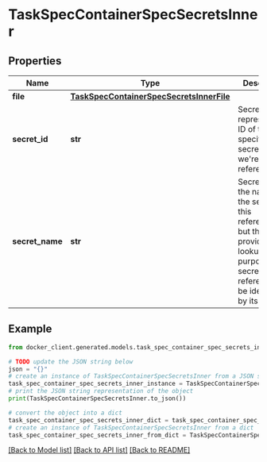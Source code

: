 # TaskSpecContainerSpecSecretsInner


## Properties

Name | Type | Description | Notes
------------ | ------------- | ------------- | -------------
**file** | [**TaskSpecContainerSpecSecretsInnerFile**](TaskSpecContainerSpecSecretsInnerFile.md) |  | [optional] 
**secret_id** | **str** | SecretID represents the ID of the specific secret that we&#39;re referencing.  | [optional] 
**secret_name** | **str** | SecretName is the name of the secret that this references, but this is just provided for lookup/display purposes. The secret in the reference will be identified by its ID.  | [optional] 

## Example

```python
from docker_client.generated.models.task_spec_container_spec_secrets_inner import TaskSpecContainerSpecSecretsInner

# TODO update the JSON string below
json = "{}"
# create an instance of TaskSpecContainerSpecSecretsInner from a JSON string
task_spec_container_spec_secrets_inner_instance = TaskSpecContainerSpecSecretsInner.from_json(json)
# print the JSON string representation of the object
print(TaskSpecContainerSpecSecretsInner.to_json())

# convert the object into a dict
task_spec_container_spec_secrets_inner_dict = task_spec_container_spec_secrets_inner_instance.to_dict()
# create an instance of TaskSpecContainerSpecSecretsInner from a dict
task_spec_container_spec_secrets_inner_from_dict = TaskSpecContainerSpecSecretsInner.from_dict(task_spec_container_spec_secrets_inner_dict)
```
[[Back to Model list]](../README.md#documentation-for-models) [[Back to API list]](../README.md#documentation-for-api-endpoints) [[Back to README]](../README.md)



